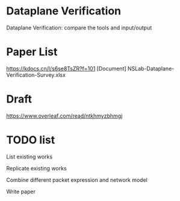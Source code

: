 # Dataplane Verification
Dataplane Verification: compare the tools and input/output

# Paper List
https://kdocs.cn/l/s6se8TsZR?f=101
[Document] NSLab-Dataplane-Verification-Survey.xlsx

# Draft
https://www.overleaf.com/read/ntkhmyzbhmgj

# TODO list
List existing works

Replicate existing works

Combine different packet expression and network model

Write paper
